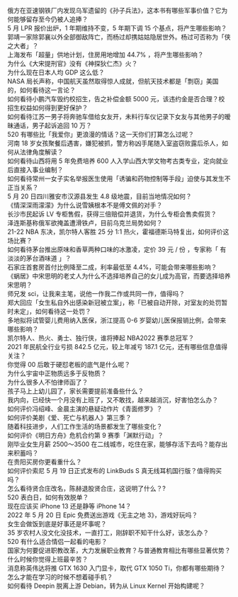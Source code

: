 俄方在亚速钢铁厂内发现乌军遗留的《孙子兵法》，这本书有哪些军事价值？它为何能够留存至今仍被人追捧？  
5 月 LPR 报价出炉，1 年期维持不变，5 年期下调 15 个基点，将产生哪些影响？  
郭靖一家除郭襄以外全部御敌阵亡，而杨过却携姑姑隐居世外。杨过可否称为「侠之大者」？  
上海发布「超量」供地计划，住房用地增加 44.7% ，将产生哪些影响？  
为什么《大宋提刑官》没有《神探狄仁杰》火？  
为什么现在日本人均 GDP 这么低？  
NASA 局长声称，中国航天虽然取得惊人成就，但航天技术都是「剽窃」美国的，如何看待这一言论？  
如何看待小鹏汽车毁约校招生，告之补偿金额 5000 元，该违约金是否合理？校招生权益如何得到更好保护？  
如何看待江苏一男子将奔驰车借给女友开，未料行车仪记录下女友与其他男子的暧昧通话，男子起诉追回 10 万？  
520 有哪些比「我爱你」更浪漫的情话？这一天你们打算怎么过呢？  
河南 18 岁女孩聚餐后遇害，嫌犯被抓，警方称凶手尾随入室盗窃败露后杀人，如何从法律角度解读？  
如何看待山西将用 5 年免费培养 600 人入学山西大学文物考古类专业，定向就业后直接入事业编制？  
如何看待常州一女子实名举报医生使用「诱骗和药物控制等手段」迫使与其发生不正当关系？  
5 月 20 日四川雅安市汉源县发生 4.8 级地震，目前当地情况如何？  
《情深深雨濛濛》为什么说雪姨根本不是傅文佩的对手？  
长沙市民起诉 LV 专柜售假，获得三倍赔偿并退货，为什么专柜会售卖假货？  
泽连斯基称俄军欲掩盖遭滑铁卢，目前乌克兰局势如何？  
21-22 NBA 东决，凯尔特人客胜 25 分 1:1 热火，霍福德斯马特复出，如何评价这场比赛？  
如何看待茅台推出原味和香草两种口味的冰激凌，定价 39 元 / 份 ，专家称「 有淡淡的茅台酒味道 」？  
石家庄首套房首付比例降至二成，利率最低至 4.4%，可能会带来哪些影响？  
《蜗居》中宋思明的老丈人为什么不选择培养自己的女儿成为高官，而要选择培养宋思明？  
师兄发 sci，让我来主笔，说他一作我二作或共同一作，值得吗？  
郑大回应「女生私自外出感染新冠被立案」，称「已被自动开除，对室友的处罚暂时未定」，如何看待这一处罚？  
多地拟将试管婴儿费用纳入医保，浙江提高 0-6 岁婴幼儿医保报销比例，会带来哪些影响？  
凯尔特人、热火、勇士、独行侠，谁将捧起 NBA2022 赛季总冠军？  
2021 年民航全行业亏损 842.5 亿元，较上年减亏 187.1 亿元，还有哪些信息值得关注？  
你觉得 00 后敢于硬怼老板的底气是什么呢？  
为什么宇宙中正物质远多于反物质？  
为什么很多人不怕律师函了？  
孩子马上上幼儿园了，家长需要提前准备些什么？  
我内向，已经快一个月没有上班了，又不敢找，越来越消沉，好害怕怎么办？  
如何评价冯绍峰、金晨主演的悬疑动作片《青面修罗》？  
如何评价美剧《爱、死亡与机器人》第三季？  
随着科技进步，人们工作生活的场景都发生了哪些变化？  
如何评价《明日方舟》危机合约第 9 赛季「渊默行动」？  
刚毕业女生月薪 2500～3500 在二线城市，吃住在家，能够存活下去吗？能存出来积蓄吗？  
在贵阳买房你更看重什么？  
如何评价索尼 5 月 19 日正式发布的 LinkBuds S 真无线耳机国行版？值得购买吗？  
怎么看待贤合庄改名，陈赫退股贤合庄，这说明了什么？?  
520 表白日，如何有效脱单？  
现在应该买 iPhone 13 还是静等 iPhone 14？  
2022 年 5 月 20 日 Epic 免费送出游戏《无主之地 3》，游戏好玩吗？  
女生会做饭到底是好事还是坏事呢？  
35 岁农村人没文化没技术，一直打工，刚辞职不知干什么好，该怎么办？  
520 有什么适合情侣一起看的电影？  
国家为何要促进职教改革，大力发展职业教育？与普通教育相比有哪些显著优势？  
什么时候你觉得上班最辛苦？  
消息称英伟达将推 GTX 1630 入门显卡，取代 GTX 1050 Ti，你都有哪些期待？  
怎么才能在学习的时候不想着碰手机？  
如何看待 Deepin 脱离上游 Debian，转为从 Linux Kernel 开始构建呢？  
